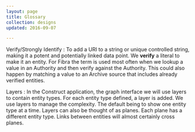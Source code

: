 ```yaml
---
layout: page
title: Glossary
collection: designs
updated: 2016-09-07

---
```




Verify/Strongly Identify
   : To add a URI to a string or unique controlled string, making it a potent and potentially linked data point. We **verify** a literal to make it an entity. For Fibra the term is used most often when we lookup a value in an Authority and then verify against the Authority. This could also happen by matching a value to an Archive source that includes already verified entities. 

Layers
   : In the Construct application, the graph interface we will use layers to contain entity types. For each entity type defined, a layer is added. We use layers to manage the complexity. The default being to show one entity type at a time. Layers can also be thought of as planes. Each plane has a different entity type. Links between entities will almost certainly cross planes. 

